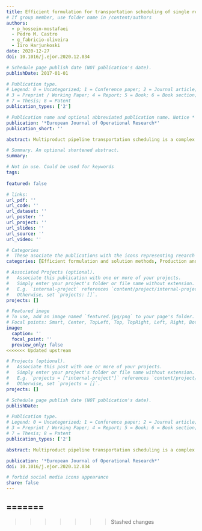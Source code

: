 ```yaml
---
title: Efficient formulation for transportation scheduling of single refinery multiproduct pipelines
# If group member, use folder name in /content/authors
authors:
  - p_hossein-mostafaei
  - Pedro M. Castro
  - g_fabricio-oliveira
  - Iiro Harjunkoski
date: 2020-12-27
doi: 10.1016/j.ejor.2020.12.034

# Schedule page publish date (NOT publication's date).
publishDate: 2017-01-01

# Publication type.
# Legend: 0 = Uncategorized; 1 = Conference paper; 2 = Journal article;
# 3 = Preprint / Working Paper; 4 = Report; 5 = Book; 6 = Book section;
# 7 = Thesis; 8 = Patent
publication_types: ['2']

# Publication name and optional abbreviated publication name. Notice * * on title. # Publication name and optional abbreviated publication name. Quote marks needed for Markdown typesetting
publication: '*European Journal of Operational Research*'
publication_short: ''

abstract: Multiproduct pipeline transportation scheduling is a complex operations research problem that is characterized by the movement of the cargo rather than the carrier. Hence, it cannot be solved using vehicle routing methods. While most formulations for short-term scheduling adopt a continuous-time representation, they often lead to suboptimal solutions because of the dependence on the number of time slots in the grid, which is difficult to predict. Furthermore, some of these formulations have poor linear relaxations due to the presence of inefficient big-M constraints. In this paper, we develop a discrete-time mixed integer linear programming (MILP) model for the detailed scheduling of a straight pipeline with a single refinery and multiple depots. The proposed formulation rigorously detects interface material generated between adjacent products and considers planned shutdowns in pipeline segments due to maintenance operations, as well as local market demands occurring at multiple intermediate due dates. The main novelty is that continuous tasks can span multiple time slots to enforce minimum batch sizes on injection and delivery nodes, which allows for the model to generate better schedules than those obtained with previously proposed formulations. To ensure an efficient model by design, we rely on generalized disjunctive programming (GDP) and on the convex hull reformulation of disjunctions, which results in stronger and often more computationally efficient formulations. We present numerical results for a set of benchmark instances and show that the proposed model applies to large-scale industrial cases.

# Summary. An optional shortened abstract.
summary: 

# Not in use. Could be used for keywords 
tags:
  
featured: false

# links:
url_pdf: ''
url_code: ''
url_dataset: ''
url_poster: ''
url_project: ''
url_slides: ''
url_source: ''
url_video: ''

# Categories
#  These asociate the publications with the icons representing reearch topics and application areas
categories: [Efficient formulation and solution methods, Production and operations planning]

# Associated Projects (optional).
#   Associate this publication with one or more of your projects.
#   Simply enter your project's folder or file name without extension.
#   E.g. `internal-project` references `content/project/internal-project/index.md`.
#   Otherwise, set `projects: []`.
projects: []

# Featured image
# To use, add an image named `featured.jpg/png` to your page's folder.
# Focal points: Smart, Center, TopLeft, Top, TopRight, Left, Right, BottomLeft, Bottom, BottomRight.
image:
  caption: ''
  focal_point: ''
  preview_only: false
<<<<<<< Updated upstream

# Projects (optional).
#   Associate this post with one or more of your projects.
#   Simply enter your project's folder or file name without extension.
#   E.g. `projects = ["internal-project"]` references `content/project/deep-learning/index.md`.
#   Otherwise, set `projects = []`.
projects: []

# Schedule page publish date (NOT publication's date).
publishDate: 

# Publication type.
# Legend: 0 = Uncategorized; 1 = Conference paper; 2 = Journal article;
# 3 = Preprint / Working Paper; 4 = Report; 5 = Book; 6 = Book section;
# 7 = Thesis; 8 = Patent
publication_types: ['2']

abstract: Multiproduct pipeline transportation scheduling is a complex operations research problem that is characterized by the movement of the cargo rather than the carrier. Hence, it cannot be solved using vehicle routing methods. While most formulations for short-term scheduling adopt a continuous-time representation, they often lead to suboptimal solutions because of the dependence on the number of time slots in the grid, which is difficult to predict. Furthermore, some of these formulations have poor linear relaxations due to the presence of inefficient big-M constraints. In this paper, we develop a discrete-time mixed integer linear programming (MILP) model for the detailed scheduling of a straight pipeline with a single refinery and multiple depots. The proposed formulation rigorously detects interface material generated between adjacent products and considers planned shutdowns in pipeline segments due to maintenance operations, as well as local market demands occurring at multiple intermediate due dates. The main novelty is that continuous tasks can span multiple time slots to enforce minimum batch sizes on injection and delivery nodes, which allows for the model to generate better schedules than those obtained with previously proposed formulations. To ensure an efficient model by design, we rely on generalized disjunctive programming (GDP) and on the convex hull reformulation of disjunctions, which results in stronger and often more computationally efficient formulations. We present numerical results for a set of benchmark instances and show that the proposed model applies to large-scale industrial cases.

publication: '*European Journal of Operational Research*'
doi: 10.1016/j.ejor.2020.12.034

# forbid social media icons appearance
share: false
---
```

=======
---
>>>>>>> Stashed changes
